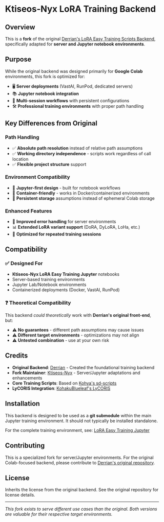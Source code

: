 # Ktiseos-Nyx LoRA Training Backend

## Overview

This is a **fork** of the original [Derrian's LoRA Easy Training Scripts Backend](https://github.com/derrian-distro/LoRA_Easy_Training_scripts_Backend), specifically adapted for **server and Jupyter notebook environments**.

## Purpose

While the original backend was designed primarily for **Google Colab** environments, this fork is optimized for:

- 🖥️ **Server deployments** (VastAI, RunPod, dedicated servers)
- 📚 **Jupyter notebook integration** 
- 🔄 **Multi-session workflows** with persistent configurations
- 🛠️ **Professional training environments** with proper path handling

## Key Differences from Original

### Path Handling
- ✅ **Absolute path resolution** instead of relative path assumptions
- ✅ **Working directory independence** - scripts work regardless of call location  
- ✅ **Flexible project structure** support

### Environment Compatibility
- 🎯 **Jupyter-first design** - built for notebook workflows
- 🐳 **Container-friendly** - works in Docker/containerized environments
- 💾 **Persistent storage** assumptions instead of ephemeral Colab storage

### Enhanced Features
- 🔧 **Improved error handling** for server environments
- 📊 **Extended LoRA variant support** (DoRA, DyLoRA, LoHa, etc.)
- 🚀 **Optimized for repeated training sessions**

## Compatibility

### ✅ Designed For
- **Ktiseos-Nyx LoRA Easy Training Jupyter** notebooks
- Server-based training environments
- Jupyter Lab/Notebook environments
- Containerized deployments (Docker, VastAI, RunPod)

### ❓ Theoretical Compatibility
This backend *could theoretically* work with **Derrian's original front-end**, but:
- ⚠️ **No guarantees** - different path assumptions may cause issues
- ⚠️ **Different target environments** - optimizations may not align
- ⚠️ **Untested combination** - use at your own risk

## Credits

- **Original Backend**: [Derrian](https://github.com/derrian-distro) - Created the foundational training backend
- **Fork Maintainer**: [Ktiseos-Nyx](https://github.com/Ktiseos-Nyx) - Server/Jupyter adaptations and enhancements
- **Core Training Scripts**: Based on [Kohya's sd-scripts](https://github.com/kohya-ss/sd-scripts)
- **LyCORIS Integration**: [KohakuBlueleaf's LyCORIS](https://github.com/KohakuBlueleaf/LyCORIS)

## Installation

This backend is designed to be used as a **git submodule** within the main Jupyter training environment. It should not typically be installed standalone.

For the complete training environment, see: [LoRA Easy Training Jupyter](https://github.com/Ktiseos-Nyx/Lora_Easy_Training_Jupyter)

## Contributing

This is a specialized fork for server/Jupyter environments. For the original Colab-focused backend, please contribute to [Derrian's original repository](https://github.com/derrian-distro/LoRA_Easy_Training_scripts_Backend).

## License

Inherits the license from the original backend. See the original repository for license details.

---

*This fork exists to serve different use cases than the original. Both versions are valuable for their respective target environments.*
